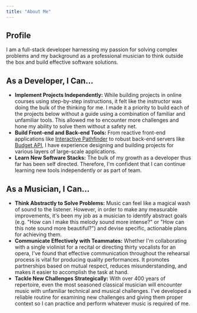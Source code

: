 ```yaml
---
title: "About Me"
---
```


## Profile

I am a full-stack developer harnessing my passion for solving complex problems and my background as a professional musician to think outside the box and build effective software solutions.

## As a Developer, I Can...

- **Implement Projects Independently:** While building projects in online courses using step-by-step instructions, it felt like the instructor was doing the bulk of the thinking for me. I made it a priority to build each of the projects below without a guide using a combination of familiar and unfamiliar tools. This allowed me to encounter more challenges and hone my ability to solve them without a safety net.
- **Build Front-end and Back-end Tools:** From reactive front-end applications like [Interactive Pathfinder](https://github.com/shanemcfadden/interactive-pathfinder) to robust back-end servers like [Budget API](https://github.com/shanemcfadden/budget-api), I have experience designing and building projects for various layers of large-scale applications.
- **Learn New Software Stacks:** The bulk of my growth as a developer thus far has been self directed. Therefore, I'm confident that I can continue learning new tools independently or as part of team.

## As a Musician, I Can...

- **Think Abstractly to Solve Problems:** Music can feel like a magical wash of sound to the listener. However, in order to make any measurable improvements, it's been my job as a musician to identify abstract goals (e.g. "How can I make this melody sound more intense?" or "How can this note sound more beautiful?") and devise specific, actionable plans for achieving them.
- **Communicate Effectively with Teammates:** Whether I'm collaborating with a single violinist for a recital or directing thirty vocalists for an opera, I've found that effective communication throughout the rehearsal process is vital for producing quality performances. It promotes partnerships based on mutual respect, reduces misunderstanding, and makes it easier to accomplish the task at hand.
- **Tackle New Challenges Strategically:** With over 400 years of repertoire, even the most seasoned classical musician will encounter music with unfamiliar technical and musical challenges. I've developed a reliable routine for examining new challenges and giving them proper context so I can practice and perform whatever music is required of me.
